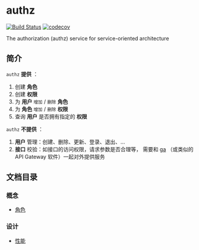 # authz

[![Build Status](https://travis-ci.com/ooclab/authz.svg?branch=master)](https://travis-ci.com/ooclab/authz)
[![codecov](https://codecov.io/gh/ooclab/authz/branch/master/graph/badge.svg)](https://codecov.io/gh/ooclab/authz)

The authorization (authz) service for service-oriented architecture


## 简介

`authz` **提供** ：

1. 创建 **角色**
2. 创建 **权限**
3. 为 **用户** `增加` / `删除` **角色**
4. 为 **角色** `增加` / `删除` **权限**
5. 查询 **用户** 是否拥有指定的 **权限**

`authz` **不提供** ：

1. **用户** 管理：创建、删除、更新、登录、退出、...
2. **接口** 校验：如接口的访问权限，请求参数是否合理等， 需要和 [ga](https://github.com/ooclab/ga) （或类似的 API Gateway 软件）一起对外提供服务


## 文档目录

### 概念

- [角色](./docs/rols.md)

### 设计

- [性能](./docs/design-performance.md)

